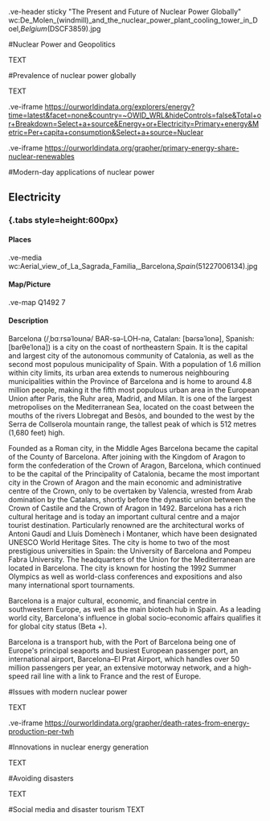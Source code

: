
.ve-header sticky "The Present and Future of Nuclear Power Globally" wc:De_Molen_(windmill)_and_the_nuclear_power_plant_cooling_tower_in_Doel,_Belgium_(DSCF3859).jpg 

#Nuclear Power and Geopolitics 



TEXT


#Prevalence of nuclear power globally

TEXT

.ve-iframe https://ourworldindata.org/explorers/energy?time=latest&facet=none&country=~OWID_WRL&hideControls=false&Total+or+Breakdown=Select+a+source&Energy+or+Electricity=Primary+energy&Metric=Per+capita+consumption&Select+a+source=Nuclear


.ve-iframe https://ourworldindata.org/grapher/primary-energy-share-nuclear-renewables



#Modern-day applications of nuclear power





## Electricity 

### {.tabs style=height:600px}

#### Places
.ve-media wc:Aerial_view_of_La_Sagrada_Familia,_Barcelona,_Spain_(51227006134).jpg

#### Map/Picture
.ve-map Q1492 7

#### Description 
Barcelona (/ˌbɑːrsəˈloʊnə/ BAR-sə-LOH-nə, Catalan: [bəɾsəˈlonə], Spanish: [baɾθeˈlona]) is a city on the coast of northeastern Spain. It is the capital and largest city of the autonomous community of Catalonia, as well as the second most populous municipality of Spain. With a population of 1.6 million within city limits, its urban area extends to numerous neighbouring municipalities within the Province of Barcelona and is home to around 4.8 million people, making it the fifth most populous urban area in the European Union after Paris, the Ruhr area, Madrid, and Milan. It is one of the largest metropolises on the Mediterranean Sea, located on the coast between the mouths of the rivers Llobregat and Besòs, and bounded to the west by the Serra de Collserola mountain range, the tallest peak of which is 512 metres (1,680 feet) high.

Founded as a Roman city, in the Middle Ages Barcelona became the capital of the County of Barcelona. After joining with the Kingdom of Aragon to form the confederation of the Crown of Aragon, Barcelona, which continued to be the capital of the Principality of Catalonia, became the most important city in the Crown of Aragon and the main economic and administrative centre of the Crown, only to be overtaken by Valencia, wrested from Arab domination by the Catalans, shortly before the dynastic union between the Crown of Castile and the Crown of Aragon in 1492. Barcelona has a rich cultural heritage and is today an important cultural centre and a major tourist destination. Particularly renowned are the architectural works of Antoni Gaudí and Lluís Domènech i Montaner, which have been designated UNESCO World Heritage Sites. The city is home to two of the most prestigious universities in Spain: the University of Barcelona and Pompeu Fabra University. The headquarters of the Union for the Mediterranean are located in Barcelona. The city is known for hosting the 1992 Summer Olympics as well as world-class conferences and expositions and also many international sport tournaments.

Barcelona is a major cultural, economic, and financial centre in southwestern Europe, as well as the main biotech hub in Spain. As a leading world city, Barcelona's influence in global socio-economic affairs qualifies it for global city status (Beta +).

Barcelona is a transport hub, with the Port of Barcelona being one of Europe's principal seaports and busiest European passenger port, an international airport, Barcelona–El Prat Airport, which handles over 50 million passengers per year, an extensive motorway network, and a high-speed rail line with a link to France and the rest of Europe.





#Issues with modern nuclear power

TEXT

.ve-iframe https://ourworldindata.org/grapher/death-rates-from-energy-production-per-twh





#Innovations in nuclear energy generation


TEXT


#Avoiding disasters

TEXT

#Social media and disaster tourism
TEXT